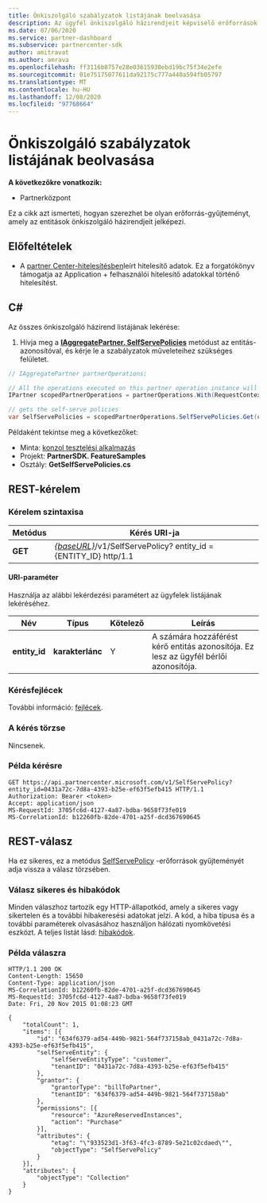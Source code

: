 ```yaml
---
title: Önkiszolgáló szabályzatok listájának beolvasása
description: Az ügyfél önkiszolgáló házirendjeit képviselő erőforrások gyűjteményének beszerzése.
ms.date: 07/06/2020
ms.service: partner-dashboard
ms.subservice: partnercenter-sdk
author: amitravat
ms.author: amrava
ms.openlocfilehash: ff3116b8757e28e03615930ebd19bc75f34e2efe
ms.sourcegitcommit: 01e75175077611da92175c777a440a594fb05797
ms.translationtype: MT
ms.contentlocale: hu-HU
ms.lasthandoff: 12/08/2020
ms.locfileid: "97768664"
---
```

# <a name="get-a-list-of-self-serve-policies"></a>Önkiszolgáló szabályzatok listájának beolvasása

**A következőkre vonatkozik:**

- Partnerközpont

Ez a cikk azt ismerteti, hogyan szerezhet be olyan erőforrás-gyűjteményt, amely az entitások önkiszolgáló házirendjeit jelképezi.

## <a name="prerequisites"></a>Előfeltételek

- A [partner Center-hitelesítésben](partner-center-authentication.md)leírt hitelesítő adatok. Ez a forgatókönyv támogatja az Application + felhasználói hitelesítő adatokkal történő hitelesítést.

## <a name="c"></a>C\#

Az összes önkiszolgáló házirend listájának lekérése:

1. Hívja meg a [**IAggregatePartner. SelfServePolicies**](/dotnet/api/microsoft.store.partnercenter.iselfservepoliciescollection) metódust az entitás-azonosítóval, és kérje le a szabályzatok műveleteihez szükséges felületet.

``` csharp
// IAggregatePartner partnerOperations;

// All the operations executed on this partner operation instance will share the same correlation Id but will differ in request Id
IPartner scopedPartnerOperations = partnerOperations.With(RequestContextFactory.Instance.Create(Guid.NewGuid()));

// gets the self-serve policies
var SelfServePolicies = scopedPartnerOperations.SelfServePolicies.Get(customerIdAsEntity);
```

Példaként tekintse meg a következőket:

- Minta: [konzol tesztelési alkalmazás](console-test-app.md)
- Projekt: **PartnerSDK. FeatureSamples**
- Osztály: **GetSelfServePolicies.cs**

## <a name="rest-request"></a>REST-kérelem

### <a name="request-syntax"></a>Kérelem szintaxisa

| Metódus  | Kérés URI-ja                                                                   |
|---------|-------------------------------------------------------------------------------|
| **GET** | [*{baseURL}*](partner-center-rest-urls.md)/v1/SelfServePolicy? entity_id = {ENTITY_ID} http/1.1 |

#### <a name="uri-parameter"></a>URI-paraméter

Használja az alábbi lekérdezési paramétert az ügyfelek listájának lekéréséhez.

| Név          | Típus       | Kötelező | Leírás                                        |
|---------------|------------|----------|----------------------------------------------------|
| **entity_id** | **karakterlánc** | Y        | A számára hozzáférést kérő entitás azonosítója. Ez lesz az ügyfél bérlői azonosítója. |

### <a name="request-headers"></a>Kérésfejlécek

További információ: [fejlécek](headers.md).

### <a name="request-body"></a>A kérés törzse

Nincsenek.

### <a name="request-example"></a>Példa kérésre

```http
GET https://api.partnercenter.microsoft.com/v1/SelfServePolicy?entity_id=0431a72c-7d8a-4393-b25e-ef63f5efb415 HTTP/1.1
Authorization: Bearer <token>
Accept: application/json
MS-RequestId: 3705fc6d-4127-4a87-bdba-9658f73fe019
MS-CorrelationId: b12260fb-82de-4701-a25f-dcd367690645
```

## <a name="rest-response"></a>REST-válasz

Ha ez sikeres, ez a metódus [SelfServePolicy](self-serve-policy-resources.md#selfservepolicy) -erőforrások gyűjteményét adja vissza a válasz törzsében.

### <a name="response-success-and-error-codes"></a>Válasz sikeres és hibakódok

Minden válaszhoz tartozik egy HTTP-állapotkód, amely a sikeres vagy sikertelen és a további hibakeresési adatokat jelzi. A kód, a hiba típusa és a további paraméterek olvasásához használjon hálózati nyomkövetési eszközt. A teljes listát lásd: [hibakódok](error-codes.md).

### <a name="response-example"></a>Példa válaszra

```http
HTTP/1.1 200 OK
Content-Length: 15650
Content-Type: application/json
MS-CorrelationId: b12260fb-82de-4701-a25f-dcd367690645
MS-RequestId: 3705fc6d-4127-4a87-bdba-9658f73fe019
Date: Fri, 20 Nov 2015 01:08:23 GMT

{
    "totalCount": 1,
    "items": [{
        "id": "634f6379-ad54-449b-9821-564f737158ab_0431a72c-7d8a-4393-b25e-ef63f5efb415",
        "selfServeEntity": {
            "selfServeEntityType": "customer",
            "tenantID": "0431a72c-7d8a-4393-b25e-ef63f5efb415"
        },
        "grantor": {
            "grantorType": "billToPartner",
            "tenantID": "634f6379-ad54-449b-9821-564f737158ab"
        },
        "permissions": [{
            "resource": "AzureReservedInstances",
            "action": "Purchase"
        }],
        "attributes": {
            "etag": "\"933523d1-3f63-4fc3-8789-5e21c02cdaed\"",
            "objectType": "SelfServePolicy"
        }
    }],
    "attributes": {
        "objectType": "Collection"
    }
}
```
